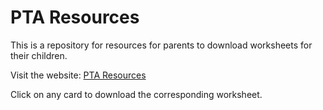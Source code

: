 # PTA Resources

This is a repository for resources for parents to download worksheets for their children.  

Visit the website: [PTA Resources](https://mleemath.github.io/pta-resources/)  

Click on any card to download the corresponding worksheet.
